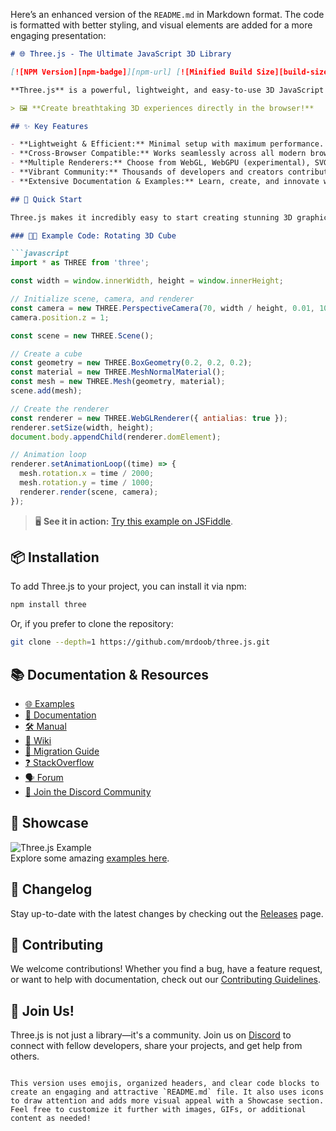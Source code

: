 Here’s an enhanced version of the `README.md` in Markdown format. The code is formatted with better styling, and visual elements are added for a more engaging presentation:

```markdown
# 🌐 Three.js - The Ultimate JavaScript 3D Library

[![NPM Version][npm-badge]][npm-url] [![Minified Build Size][build-size-badge]][build-size-url] [![NPM Downloads][downloads-badge]][npmtrends-url] [![DeepScan Grade][deepscan-badge]][deepscan-url] [![Join Discord][discord-badge]][discord-url]

**Three.js** is a powerful, lightweight, and easy-to-use 3D JavaScript library designed to bring high-performance graphics to your browser. With support for WebGL, WebGPU (experimental), SVG, and CSS3D renderers, Three.js opens up a world of possibilities for creative 3D visualizations.

> 🖼️ **Create breathtaking 3D experiences directly in the browser!**

## ✨ Key Features

- **Lightweight & Efficient:** Minimal setup with maximum performance.
- **Cross-Browser Compatible:** Works seamlessly across all modern browsers.
- **Multiple Renderers:** Choose from WebGL, WebGPU (experimental), SVG, and CSS3D.
- **Vibrant Community:** Thousands of developers and creators contribute to its growth.
- **Extensive Documentation & Examples:** Learn, create, and innovate with ease.

## 🚀 Quick Start

Three.js makes it incredibly easy to start creating stunning 3D graphics. Here's a quick example to get you up and running:

### 🧑‍💻 Example Code: Rotating 3D Cube

```javascript
import * as THREE from 'three';

const width = window.innerWidth, height = window.innerHeight;

// Initialize scene, camera, and renderer
const camera = new THREE.PerspectiveCamera(70, width / height, 0.01, 10);
camera.position.z = 1;

const scene = new THREE.Scene();

// Create a cube
const geometry = new THREE.BoxGeometry(0.2, 0.2, 0.2);
const material = new THREE.MeshNormalMaterial();
const mesh = new THREE.Mesh(geometry, material);
scene.add(mesh);

// Create the renderer
const renderer = new THREE.WebGLRenderer({ antialias: true });
renderer.setSize(width, height);
document.body.appendChild(renderer.domElement);

// Animation loop
renderer.setAnimationLoop((time) => {
  mesh.rotation.x = time / 2000;
  mesh.rotation.y = time / 1000;
  renderer.render(scene, camera);
});
```

> 🖥️ **See it in action:** [Try this example on JSFiddle](https://jsfiddle.net/v98k6oze/).

## 📦 Installation

To add Three.js to your project, you can install it via npm:

```bash
npm install three
```

Or, if you prefer to clone the repository:

```bash
git clone --depth=1 https://github.com/mrdoob/three.js.git
```

## 📚 Documentation & Resources

- [🌐 Examples](https://threejs.org/examples/)
- [📖 Documentation](https://threejs.org/docs/)
- [🛠️ Manual](https://threejs.org/manual/)
- [📄 Wiki](https://github.com/mrdoob/three.js/wiki)
- [🔄 Migration Guide](https://github.com/mrdoob/three.js/wiki/Migration-Guide)
- [❓ StackOverflow](https://stackoverflow.com/questions/tagged/three.js)
- [🗣️ Forum](https://discourse.threejs.org/)
- [💬 Join the Discord Community](https://discord.gg/56GBJwAnUS)

## 🎨 Showcase

![Three.js Example](https://threejs.org/files/img/demo-wip.jpg)  
Explore some amazing [examples here](https://threejs.org/examples/).

## 📝 Changelog

Stay up-to-date with the latest changes by checking out the [Releases](https://github.com/mrdoob/three.js/releases) page.

## 🤝 Contributing

We welcome contributions! Whether you find a bug, have a feature request, or want to help with documentation, check out our [Contributing Guidelines](https://github.com/mrdoob/three.js/blob/dev/CONTRIBUTING.md).

## 🌟 Join Us!

Three.js is not just a library—it's a community. Join us on [Discord](https://discord.gg/56GBJwAnUS) to connect with fellow developers, share your projects, and get help from others.

[npm-badge]: https://img.shields.io/npm/v/three
[npm-url]: https://www.npmjs.com/package/three
[build-size-badge]: https://badgen.net/bundlephobia/minzip/three
[build-size-url]: https://bundlephobia.com/result?p=three
[downloads-badge]: https://img.shields.io/npm/dw/three
[npmtrends-url]: https://www.npmtrends.com/three
[deepscan-badge]: https://deepscan.io/api/teams/16600/projects/19901/branches/525701/badge/grade.svg
[deepscan-url]: https://deepscan.io/dashboard#view=project&tid=16600&pid=19901&bid=525701
[discord-badge]: https://img.shields.io/discord/685241246557667386
[discord-url]: https://discord.gg/56GBJwAnUS
```

This version uses emojis, organized headers, and clear code blocks to create an engaging and attractive `README.md` file. It also uses icons to draw attention and adds more visual appeal with a Showcase section. Feel free to customize it further with images, GIFs, or additional content as needed!

